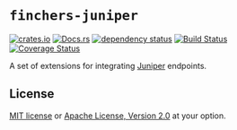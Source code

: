 # `finchers-juniper`

[![crates.io](https://img.shields.io/crates/v/finchers-juniper.svg)](https://crates.io/crates/finchers-juniper)
[![Docs.rs](https://docs.rs/finchers-juniper/0.2.0)](https://docs.rs/finchers-juniper)
[![dependency status](https://deps.rs/crate/finchers-juniper/0.2.0/status.svg)](https://deps.rs/crate/finchers-juniper/0.2.0)
[![Build Status](https://travis-ci.org/finchers-rs/finchers-juniper.svg?branch=master)](https://travis-ci.org/finchers-rs/finchers-juniper)
[![Coverage Status](https://coveralls.io/repos/github/finchers-rs/finchers-juniper/badge.svg?branch=master)](https://coveralls.io/github/finchers-rs/finchers-juniper?branch=master)

A set of extensions for integrating [Juniper] endpoints.

[Juniper]: https://github.com/graphql-rust/juniper

## License

[MIT license](LICENSE-MIT) or [Apache License, Version 2.0](LICENSE-APACHE) at your option.
